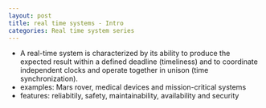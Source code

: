 ```yaml
---
layout: post
title: real time systems - Intro
categories: Real time system series
---
```


- A real-time system is characterized by its ability to produce the expected result within a defined deadline (timeliness) and to coordinate independent
  clocks and operate together in unison (time synchronization).
- examples: Mars rover, medical devices and mission-critical systems
- features: reliabitily, safety, maintainability, availability and security
